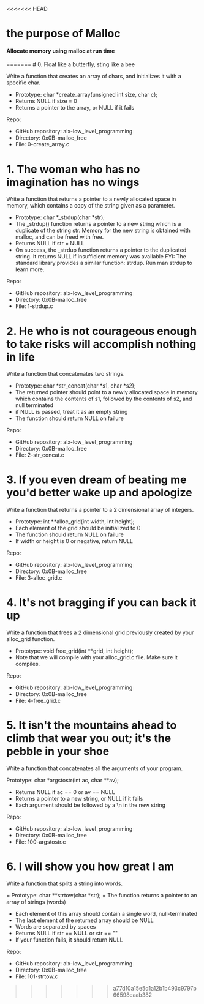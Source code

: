 <<<<<<< HEAD
# the purpose of Malloc
<h4>Allocate memory using malloc at run time</h4>
=======
# 0. Float like a butterfly, sting like a bee

Write a function that creates an array of chars, and initializes it with a specific char.

- Prototype: char *create_array(unsigned int size, char c);
- Returns NULL if size = 0
- Returns a pointer to the array, or NULL if it fails

Repo:
- GitHub repository: alx-low_level_programming
- Directory: 0x0B-malloc_free
- File: 0-create_array.c
   
# 1. The woman who has no imagination has no wings

Write a function that returns a pointer to a newly allocated space in memory, which contains a copy of the string given as a parameter.

- Prototype: char *_strdup(char *str);
- The _strdup() function returns a pointer to a new string which is a duplicate of the string str. Memory for the new string is obtained with malloc, and can be freed with free.
- Returns NULL if str = NULL
- On success, the _strdup function returns a pointer to the duplicated string. It returns NULL if insufficient memory was available
FYI: The standard library provides a similar function: strdup. Run man strdup to learn more.

Repo:
- GitHub repository: alx-low_level_programming
- Directory: 0x0B-malloc_free
- File: 1-strdup.c
   
# 2. He who is not courageous enough to take risks will accomplish nothing in life

Write a function that concatenates two strings.

- Prototype: char *str_concat(char *s1, char *s2);
- The returned pointer should point to a newly allocated space in memory which contains the contents of s1, followed by the contents of s2, and null terminated
- if NULL is passed, treat it as an empty string
- The function should return NULL on failure

Repo:
- GitHub repository: alx-low_level_programming
- Directory: 0x0B-malloc_free
- File: 2-str_concat.c
   
# 3. If you even dream of beating me you'd better wake up and apologize

Write a function that returns a pointer to a 2 dimensional array of integers.

- Prototype: int **alloc_grid(int width, int height);
- Each element of the grid should be initialized to 0
- The function should return NULL on failure
- If width or height is 0 or negative, return NULL

Repo:
- GitHub repository: alx-low_level_programming
- Directory: 0x0B-malloc_free
- File: 3-alloc_grid.c
   
# 4. It's not bragging if you can back it up

Write a function that frees a 2 dimensional grid previously created by your alloc_grid function.

- Prototype: void free_grid(int **grid, int height);
- Note that we will compile with your alloc_grid.c file. Make sure it compiles.

Repo:
- GitHub repository: alx-low_level_programming
- Directory: 0x0B-malloc_free
- File: 4-free_grid.c
   
# 5. It isn't the mountains ahead to climb that wear you out; it's the pebble in your shoe

Write a function that concatenates all the arguments of your program.

Prototype: char *argstostr(int ac, char **av);
- Returns NULL if ac == 0 or av == NULL
- Returns a pointer to a new string, or NULL if it fails
- Each argument should be followed by a \n in the new string

Repo:
- GitHub repository: alx-low_level_programming
- Directory: 0x0B-malloc_free
- File: 100-argstostr.c
   
# 6. I will show you how great I am

Write a function that splits a string into words.

= Prototype: char **strtow(char *str);
= The function returns a pointer to an array of strings (words)
- Each element of this array should contain a single word, null-terminated
- The last element of the returned array should be NULL
- Words are separated by spaces
- Returns NULL if str == NULL or str == ""
- If your function fails, it should return NULL

Repo:
- GitHub repository: alx-low_level_programming
- Directory: 0x0B-malloc_free
- File: 101-strtow.c
>>>>>>> a77d10a15e5d1a12b1b493c9797b66598eaab382
